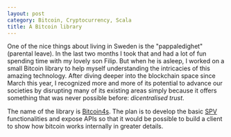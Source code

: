 ```yaml
---
layout: post
category: Bitcoin, Cryptocurrency, Scala
title: A Bitcoin library
---
```


One of the nice things about living in Sweden is the "pappaledighet" (parental leave). In the last two months I took that and had a lot of fun spending time with my lovely son Filip. But when he is asleep, I worked on a small Bitcoin library to help myself understanding the intricacies of this amazing technology. After diving deeper into the blockchain space since March this year, I recognized more and more of its potential to advance our societies by disrupting many of its existing areas simply because it offers something that was never possible before: *dicentralised trust*.

The name of the library is [Bitcoin4s](https://github.com/liuhongchao/bitcoin4s). The plan is to develop the basic [SPV](https://en.bitcoin.it/w/index.php?title=Scalability&redirect=no#Simplified_payment_verification) functionalities and expose APIs so that it would be possible to build a client to show how bitcoin works internally in greater details.
